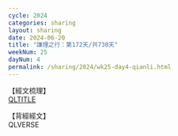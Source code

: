 ```yaml
---
cycle: 2024
categories: sharing
layout: sharing
date: 2024-06-20
title: "謙理之行：第172天/共730天"
weekNum: 25
dayNum: 4
permalink: /sharing/2024/wk25-day4-qianli.html
---
```

【經文梳理】  
[QLTITLE](QLLINK)

【背經經文】  
QLVERSE
